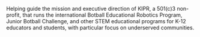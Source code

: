 Helping guide the mission and executive direction of KIPR, a 501(c)3 non-profit, that runs the international Botball Educational Robotics Program, Junior Botball Challenge, and other STEM educational programs for K-12 educators and students, with particular focus on underserved communities.